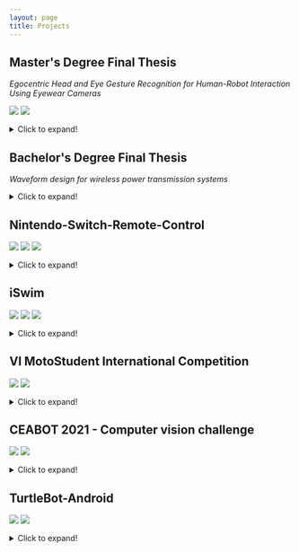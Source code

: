 ```yaml
---
layout: page
title: Projects
---
```


## Master's Degree Final Thesis

_Egocentric Head and Eye Gesture Recognition for Human-Robot Interaction Using Eyewear Cameras_

![](https://img.shields.io/badge/Code-Python-informational?style=flat-square&logo=python&logoColor=white&color=3776AB) ![](https://img.shields.io/badge/Code-PyTorch-informational?style=flat-square&logo=pytorch&logoColor=white&color=EE4C2C)

<details>
  <summary>Click to expand!</summary>

  In this thesis, I created a set of well-defined head and eye gestures that can be performed by disabled and mobility-impaired users. Then, a neural network for gesture recognition is presented. The neural network has been trained for five different gestures, with promising results (>90% recognition accuracy).

  This neural network uses an existing convolutional neural network (CNN) for homography estimation in image pairs, and a custom Long Short-Term Memory (LSTM) module for temporal sequence processing. The head and eye images are acquired from a Pupil Core headset, and the recognition model runs in real-time on a low-end PC. While we have envisioned this system for seamless and accesible Human-Robot Interaction (HRI), this technology opens the door to other promising applications.
</details>

## Bachelor's Degree Final Thesis

_Waveform design for wireless power transmission systems_

<details>
  <summary>Click to expand!</summary>

  In this work, the effect of saturation in the power amplifier (PA) of a power beacon is studied. It is shown via simulation that, when this effect is taken into account, the optimal waveforms are not those with a high Peak-to-Average Power Ratio (PAPR). Indeed, these waveforms are severely degraded by the PA saturation, and other waveforms and backoff parameters provide higher efficiency in wireless power transmission. These results differ from the common belief in the literature, and show that efficiency gains can be obtained with optimally-designed waveforms.
</details>

## Nintendo-Switch-Remote-Control

![](https://img.shields.io/badge/Code-Java-informational?style=flat-square&logo=Java&logoColor=white&color=b07219) ![](https://img.shields.io/badge/Code-C-informational?style=flat-square&logo=c&logoColor=white&color=A8B9CC) ![](https://img.shields.io/badge/Code-WebRTC-informational?style=flat-square&logo=webrtc&logoColor=white&color=333333)

<details>
  <summary>Click to expand!</summary>

  Software that allows remote play for Nintendo Switch. Built from scratch, currently supports sending controller input from one computer to another and playing games remotely. I'm currently finishing a WebRTC implementation that will include real-time audio and video streaming, thus allowing full remote play for the Nintendo Switch. It's the same technology used by streaming services such as Stadia, but open source!

  The project is divided into two parts: a GUI for both the client and server computers (programmed in JavaFx) and an Atmel firmware that can be flashed to an Arduino board and emulates a Nintendo Switch Pro Controller. To the best of my knowledge, it's the one and only firmware available for Atmel microcontrollers that reverse engineers the Pro Controller (some efforts have been made for the Horipad S, which has limited features).

  Source code available on [GitHub](https://github.com/javmarina/Nintendo-Switch-Remote-Control).
</details>

## iSwim

![](https://img.shields.io/badge/Code-Android-informational?style=flat-square&logo=Android&logoColor=white&color=3DDC84) ![](https://img.shields.io/badge/Code-Java-informational?style=flat-square&logo=Java&logoColor=white&color=b07219) ![](https://img.shields.io/badge/Code-Kotlin-informational?style=flat-square&logo=kotlin&logoColor=white&color=0095D5)

<details>
  <summary>Click to expand!</summary>

  An Android app that I started developing as I was learning Java and Android development (2014). While still in development (and will continue for the foreseeable future), it has slowly taken shape over time. I have tried to keep up to the new Android development techniques, and arguably the biggest lessons derive from my initial and innocent mistakes (for the record, I still hate the activity lifecycle).
</details>

## VI MotoStudent International Competition

![](https://img.shields.io/badge/Code-C++-informational?style=flat-square&logo=cplusplus&logoColor=white&color=00599C) ![](https://img.shields.io/badge/Design-STM-informational?style=flat-square&logo=stmicroelectronics&logoColor=white&color=03234B)

<details>
  <summary>Click to expand!</summary>

  I worked as a member of the [UMA Racing Team](http://racingteam.uma.es/) for two years, mainly focusing on the controller design and programming. I adapted the [VESC Project](https://vesc-project.com/) to a 13 kW Permanent Magnet Synchronous Motor (PMSM), and designed the PCB for the controller. I also led the electronics section of the team, overseeing the development of the power inverter, the data acquisition module and the battery.

  Eventually, the UMA Racing Team won the prize for the best electric motorcycle in the MS2 category 🏆.
</details>

## CEABOT 2021 - Computer vision challenge

![](https://img.shields.io/badge/Code-Python-informational?style=flat-square&logo=Python&logoColor=white&color=3572A5) ![](https://img.shields.io/badge/Simulator-Unity-informational?style=flat-square&logo=unity&logoColor=white&color=000000)

<details>
  <summary>Click to expand!</summary>

  Code developed for the CEABOT 2021 second challenge. The goal was to implement a leader-follower robotic system (with underwater vehicles). The follower robot uses a camera pointing to the leader, which has ArUco markers on it. Using the OpenCV library, the position of the ArUco is obtained, and the follower movement is controlled with a simple PID. We also optimized the image processing by using a parallel pipeline in order to reduce control latency, and designed a basic GUI for monitoring both vehicles. Our team achieved the first place in this challenge.

  Source code available on [GitHub](https://github.com/javmarina/CEABOT).
</details>

## TurtleBot-Android

![](https://img.shields.io/badge/Code-Android-informational?style=flat-square&logo=Android&logoColor=white&color=3DDC84) ![](https://img.shields.io/badge/Code-ROS-informational?style=flat-square&logo=ROS&logoColor=white&color=22314E)

<details>
  <summary>Click to expand!</summary>

  Basic Android app to teleoperate a TurtleBot and stream images from its multiple cameras. Showcases basic usage of ROS nodes in `rosjava`.

  Source code available on [GitHub](https://github.com/javmarina/TurtleBot-Android).
</details>
